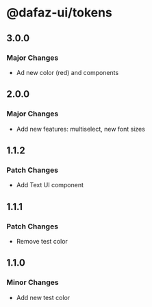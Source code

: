 # @dafaz-ui/tokens

## 3.0.0

### Major Changes

- Ad new color (red) and components

## 2.0.0

### Major Changes

- Add new features: multiselect, new font sizes

## 1.1.2

### Patch Changes

- Add Text UI component

## 1.1.1

### Patch Changes

- Remove test color

## 1.1.0

### Minor Changes

- Add new test color
